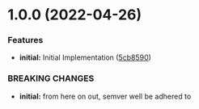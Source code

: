 # 1.0.0 (2022-04-26)


### Features

* **initial:** Initial Implementation ([5cb8590](https://github.com/NullVoxPopuli/testing-library-ember/commit/5cb859011e16cbf7555eb62559e8790edddb4492))


### BREAKING CHANGES

* **initial:** from here on out, semver well be adhered to
